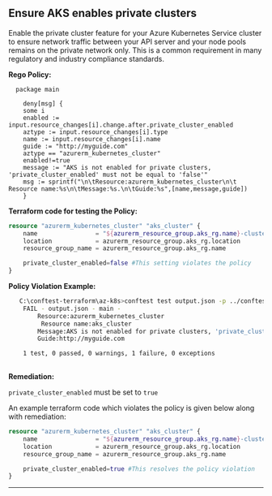 ## Ensure AKS enables private clusters

Enable the private cluster feature for your Azure Kubernetes Service cluster to ensure network traffic between your API server and your node pools remains on the private network only. This is a common requirement in many regulatory and industry compliance standards.

**Rego Policy:**

```rego
  package main

    deny[msg] {
    some i
    enabled := input.resource_changes[i].change.after.private_cluster_enabled
    aztype := input.resource_changes[i].type
    name := input.resource_changes[i].name
    guide := "http://myguide.com"
    aztype == "azurerm_kubernetes_cluster"
    enabled!=true
    message := "AKS is not enabled for private clusters, 'private_cluster_enabled' must not be equal to 'false'"
    msg := sprintf("\n\tResource:azurerm_kubernetes_cluster\n\t Resource name:%s\n\tMessage:%s.\n\tGuide:%s",[name,message,guide])
    }
```

**Terraform code for testing the Policy:**

```tf
resource "azurerm_kubernetes_cluster" "aks_cluster" {
    name                = "${azurerm_resource_group.aks_rg.name}-cluster"
    location            = azurerm_resource_group.aks_rg.location
    resource_group_name = azurerm_resource_group.aks_rg.name

    private_cluster_enabled=false #This setting violates the policy
}
```

**Policy Violation Example:**

```bash
   C:\conftest-terraform\az-k8s>conftest test output.json -p ../conftest/private_cluster_enabled.rego
    FAIL - output.json - main - 
        Resource:azurerm_kubernetes_cluster
         Resource name:aks_cluster
        Message:AKS is not enabled for private clusters, 'private_cluster_enabled' must not be equal to 'false'.
        Guide:http://myguide.com

    1 test, 0 passed, 0 warnings, 1 failure, 0 exceptions
 
  ```

**Remediation:**

`private_cluster_enabled` must be set to `true`

An example terraform code which violates the policy is given below along with remediation:

```terraform
resource "azurerm_kubernetes_cluster" "aks_cluster" {
    name                = "${azurerm_resource_group.aks_rg.name}-cluster"
    location            = azurerm_resource_group.aks_rg.location
    resource_group_name = azurerm_resource_group.aks_rg.name

    private_cluster_enabled=true #This resolves the policy violation
}
```
---